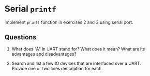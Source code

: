 # Serial `printf`

Implement `printf` function in exercises 2 and 3 using serial port.

## Questions

1. What does "A" in UART stand for?
    What does it mean?
    What are its advantages and disadvantages?

2. Search and list a few IO devices that are interfaced over a UART.
    Provide one or two lines description for each.
